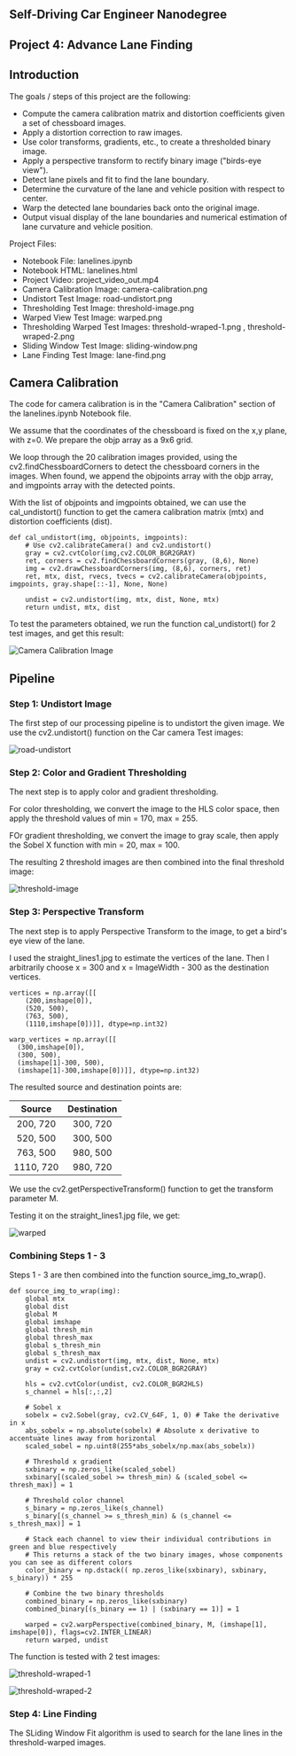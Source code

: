 ## Self-Driving Car Engineer Nanodegree

## Project 4: Advance Lane Finding

## Introduction

The goals / steps of this project are the following:

* Compute the camera calibration matrix and distortion coefficients given a set of chessboard images.
* Apply a distortion correction to raw images.
* Use color transforms, gradients, etc., to create a thresholded binary image.
* Apply a perspective transform to rectify binary image ("birds-eye view").
* Detect lane pixels and fit to find the lane boundary.
* Determine the curvature of the lane and vehicle position with respect to center.
* Warp the detected lane boundaries back onto the original image.
* Output visual display of the lane boundaries and numerical estimation of lane curvature and vehicle position.

Project Files:

* Notebook File: lanelines.ipynb
* Notebook HTML: lanelines.html
* Project Video: project_video_out.mp4
* Camera Calibration Image: camera-calibration.png
* Undistort Test Image: road-undistort.png
* Thresholding Test Image: threshold-image.png
* Warped View Test Image: warped.png
* Thresholding Warped Test Images: threshold-wraped-1.png , threshold-wraped-2.png
* Sliding Window Test Image: sliding-window.png
* Lane Finding Test Image: lane-find.png

## Camera Calibration

The code for camera calibration is in the "Camera Calibration" section of the lanelines.ipynb Notebook file.

We assume that the coordinates of the chessboard is fixed on the x,y plane, with z=0. We prepare the objp array as a 9x6 grid.

We loop through the 20 calibration images provided, using the cv2.findChessboardCorners to detect the chessboard corners in the images. When found, we append the objpoints array with the objp array, and imgpoints array with the detected points.

With the list of objpoints and imgpoints obtained, we can use the cal_undistort() function to get the camera calibration matrix (mtx) and distortion coefficients (dist).

```
def cal_undistort(img, objpoints, imgpoints):
    # Use cv2.calibrateCamera() and cv2.undistort()
    gray = cv2.cvtColor(img,cv2.COLOR_BGR2GRAY)
    ret, corners = cv2.findChessboardCorners(gray, (8,6), None)
    img = cv2.drawChessboardCorners(img, (8,6), corners, ret)
    ret, mtx, dist, rvecs, tvecs = cv2.calibrateCamera(objpoints, imgpoints, gray.shape[::-1], None, None)

    undist = cv2.undistort(img, mtx, dist, None, mtx)
    return undist, mtx, dist
```

To test the parameters obtained, we run the function cal_undistort() for 2 test images, and get this result:

![Camera Calibration Image](https://github.com/ongchinkiat/SDCND-Project4/raw/master/camera-calibration.png "Camera Calibration Image")

## Pipeline

### Step 1: Undistort Image

The first step of our processing pipeline is to undistort the given image. We use the cv2.undistort() function on the Car camera Test images:

![road-undistort](https://github.com/ongchinkiat/SDCND-Project4/raw/master/road-undistort.png "road-undistort")

### Step 2: Color and Gradient Thresholding

The next step is to apply color and gradient thresholding.

For color thresholding, we convert the image to the HLS color space, then apply the threshold values of min = 170, max = 255.

FOr gradient thresholding, we convert the image to gray scale, then apply the Sobel X function with min = 20, max = 100.

The resulting 2 threshold images are then combined into the final threshold image:

![threshold-image](https://github.com/ongchinkiat/SDCND-Project4/raw/master/threshold-image.png "threshold-image")

### Step 3: Perspective Transform

The next step is to apply Perspective Transform to the image, to get a bird's eye view of the lane.

I used the straight_lines1.jpg to estimate the vertices of the lane. Then I arbitrarily choose x = 300 and x = ImageWidth - 300 as the destination vertices.

```
vertices = np.array([[
    (200,imshape[0]),
    (520, 500),
    (763, 500),
    (1110,imshape[0])]], dtype=np.int32)

warp_vertices = np.array([[
  (300,imshape[0]),
  (300, 500),
  (imshape[1]-300, 500),
  (imshape[1]-300,imshape[0])]], dtype=np.int32)

```

The resulted source and destination points are:

| Source        | Destination   |
|:-------------:|:-------------:|
| 200, 720      | 300, 720      |
| 520, 500      | 300, 500      |
| 763, 500      | 980, 500      |
| 1110, 720     | 980, 720      |

We use the cv2.getPerspectiveTransform() function to get the transform parameter M.

Testing it on the straight_lines1.jpg file, we get:

![warped](https://github.com/ongchinkiat/SDCND-Project4/raw/master/warped.png "warped")

### Combining Steps 1 - 3

Steps 1 - 3 are then combined into the function source_img_to_wrap().

```
def source_img_to_wrap(img):
    global mtx
    global dist
    global M
    global imshape
    global thresh_min
    global thresh_max
    global s_thresh_min
    global s_thresh_max
    undist = cv2.undistort(img, mtx, dist, None, mtx)
    gray = cv2.cvtColor(undist,cv2.COLOR_BGR2GRAY)

    hls = cv2.cvtColor(undist, cv2.COLOR_BGR2HLS)
    s_channel = hls[:,:,2]

    # Sobel x
    sobelx = cv2.Sobel(gray, cv2.CV_64F, 1, 0) # Take the derivative in x
    abs_sobelx = np.absolute(sobelx) # Absolute x derivative to accentuate lines away from horizontal
    scaled_sobel = np.uint8(255*abs_sobelx/np.max(abs_sobelx))

    # Threshold x gradient
    sxbinary = np.zeros_like(scaled_sobel)
    sxbinary[(scaled_sobel >= thresh_min) & (scaled_sobel <= thresh_max)] = 1

    # Threshold color channel
    s_binary = np.zeros_like(s_channel)
    s_binary[(s_channel >= s_thresh_min) & (s_channel <= s_thresh_max)] = 1

    # Stack each channel to view their individual contributions in green and blue respectively
    # This returns a stack of the two binary images, whose components you can see as different colors
    color_binary = np.dstack(( np.zeros_like(sxbinary), sxbinary, s_binary)) * 255

    # Combine the two binary thresholds
    combined_binary = np.zeros_like(sxbinary)
    combined_binary[(s_binary == 1) | (sxbinary == 1)] = 1

    warped = cv2.warpPerspective(combined_binary, M, (imshape[1], imshape[0]), flags=cv2.INTER_LINEAR)
    return warped, undist
```

The function is tested with 2 test images:

![threshold-wraped-1](https://github.com/ongchinkiat/SDCND-Project4/raw/master/threshold-wraped-1.png "threshold-wraped-1")

![threshold-wraped-2](https://github.com/ongchinkiat/SDCND-Project4/raw/master/threshold-wraped-2.png "threshold-wraped-2")

### Step 4: Line Finding

The SLiding Window Fit algorithm is used to search for the lane lines in the threshold-warped images.
